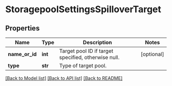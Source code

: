 # StoragepoolSettingsSpilloverTarget

## Properties
Name | Type | Description | Notes
------------ | ------------- | ------------- | -------------
**name_or_id** | **int** | Target pool ID if target specified, otherwise null. | [optional] 
**type** | **str** | Type of target pool. | 

[[Back to Model list]](../README.md#documentation-for-models) [[Back to API list]](../README.md#documentation-for-api-endpoints) [[Back to README]](../README.md)


